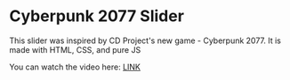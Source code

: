 # Cyberpunk 2077 Slider
This slider was inspired by CD Project's new game - Cyberpunk 2077. It is made with HTML, CSS, and pure JS

You can watch the video here: 
[LINK](https://www.youtube.com/watch?v=frZxSKV5G1o)
